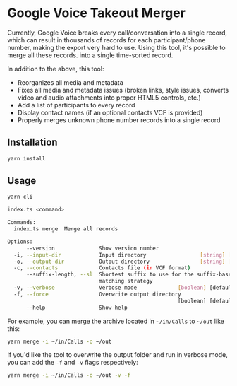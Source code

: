# Google Voice Takeout Merger

Currently, Google Voice breaks every call/conversation into a single record, which can result in thousands of records for each participant/phone number, making the export very hard to use. Using this tool, it's possible to merge all these records. into a single time-sorted record.

In addition to the above, this tool:

* Reorganizes all media and metadata
* Fixes all media and metadata issues (broken links, style issues, converts video and audio attachments into proper HTML5 controls, etc.)
* Add a list of participants to every record
* Display contact names (if an optional contacts VCF is provided)
* Properly merges unknown phone number records into a single record

## Installation

```sh
yarn install
```

## Usage

```sh
yarn cli

index.ts <command>

Commands:
  index.ts merge  Merge all records

Options:
      --version              Show version number                       [boolean]
  -i, --input-dir            Input directory                 [string] [required]
  -o, --output-dir           Output directory                [string] [required]
  -c, --contacts             Contacts file (in VCF format)              [string]
      --suffix-length, --sl  Shortest suffix to use for the suffix-based
                             matching strategy                          [number]
  -v, --verbose              Verbose mode             [boolean] [default: false]
  -f, --force                Overwrite output directory
                                                      [boolean] [default: false]
      --help                 Show help                                 [boolean]
```

For example, you can merge the archive located in `~/in/Calls` to `~/out` like this:

```sh
yarn merge -i ~/in/Calls -o ~/out
```

If you'd like the tool to overwrite the output folder and run in verbose mode, you can add the `-f` and `-v` flags respectively:

```sh
yarn merge -i ~/in/Calls -o ~/out -v -f
```

